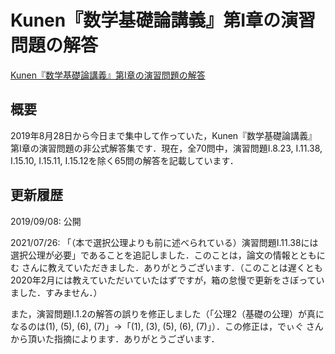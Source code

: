 # Kunen『数学基礎論講義』第I章の演習問題の解答

[Kunen『数学基礎論講義』第I章の演習問題の解答](files/kunen-foundations-answer-20210726.pdf)

## 概要

2019年8月28日から今日まで集中して作っていた，Kunen『数学基礎論講義』第I章の演習問題の非公式解答集です．現在，全70問中，演習問題I.8.23, I.11.38, I.15.10, I.15.11, I.15.12を除く65問の解答を記載しています．

## 更新履歴

2019/09/08: 公開

2021/07/26: 「（本で選択公理よりも前に述べられている）演習問題I.11.38には選択公理が必要」であることを追記しました．このことは，論文の情報とともに む さんに教えていただきました．ありがとうございます．（このことは遅くとも2020年2月には教えていただいていたはずですが，箱の怠慢で更新をさぼっていました．すみません．）

また，演習問題I.1.2の解答の誤りを修正しました（「公理2（基礎の公理）が真になるのは(1), (5), (6), (7)」→「(1), (3), (5), (6), (7)」）．この修正は，でぃぐ さんから頂いた指摘によります．ありがとうございます．
